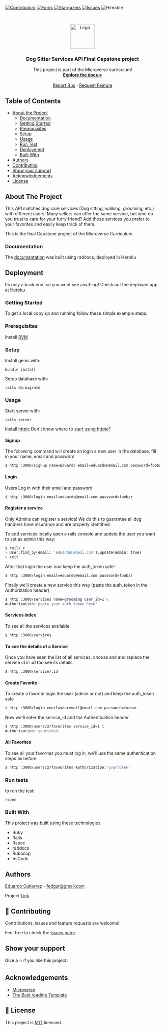 <!--
*** Thanks for checking out this README Template. If you have a suggestion that would
*** make this better, please fork the repo and create a pull request or simply open
*** an issue with the tag "enhancement".
*** Thanks again! Now go create something AMAZING! :D
-->

<!-- PROJECT SHIELDS -->
<!--
*** I'm using markdown "reference style" links for readability.
*** Reference links are enclosed in brackets [ ] instead of parentheses ( ).
*** See the bottom of this document for the declaration of the reference variables
*** for contributors-url, forks-url, etc. This is an optional, concise syntax you may use.
*** https://www.markdownguide.org/basic-syntax/#reference-style-links
-->
[![Contributors][contributors-shield]][contributors-url]
[![Forks][forks-shield]][forks-url]
[![Stargazers][stars-shield]][stars-url]
[![Issues][issues-shield]][issues-url]
![Hireable](https://cdn.rawgit.com/hiendv/hireable/master/styles/default/yes.svg)

<!-- PROJECT LOGO -->
<br />
<p align="center">
  <a href="https://github.com/fedgut/dog_sitter_API">
    <img src="https://raw.githubusercontent.com/euqueme/toy-app/master/app/assets/images/mLogo.png" alt="Logo" width="80" height="80">
  </a>

  <h3 align="center">Dog Sitter Services API Final Capstone project</h3>

  <p align="center">
    This project is part of the Microverse curriculum!
    <br />
    <a href="https://github.com/fedgut/dog_sitter_API"><strong>Explore the docs »</strong></a>
    <br />
    <br />
    <a href="https://github.com/fedgut/dog_sitter_API/issues">Report Bug</a>
    ·
    <a href="https://github.com/fedgut/dog_sitter_API/issues">Request Feature</a>
  </p>
</p>

<!-- TABLE OF CONTENTS -->
## Table of Contents

* [About the Project](#about-the-project)
  * [Documentation](#documentation)
  * [Getting Started](#getting-started)
  * [Prerequisites](#prerequisites)
  * [Setup](#setup)
  * [Usage](#usage)
  * [Run Test](#run-test)
  * [Deployment](#deployment)
  * [Built With](#built-with)
* [Authors](#authors)
* [Contributing](#contributing)
* [Show your support](#show-support)
* [Acknowledgements](#acknowledgements)
* [License](#license)

<!-- ABOUT THE PROJECT -->
## About The Project

This API matches dog care services (Dog sitting, walking, grooming, etc.) with different users!
Many sellers can offer the same service, but who do you trust to care for your furry friend? 
Add those services you prefer to your favorites and easily keep track of them.


This is the final Capstone project of the Microverse Curriculum.

### Documentation

The [documentation](https://quiet-cove-56221.herokuapp.com/docs) was built using raddocs, deployed in Heroku

## Deployment 

Its only a back end, so you wont see anything! Check out the deployed app at [Heroku](https://quiet-cove-56221.herokuapp.com/) 

### Getting Started

To get a local copy up and running follow these simple example steps.

### Prerequisites

Install [RVM](https://rvm.io/rvm/install)

### Setup

Install gems with:

```
bundle install
```

Setup database with:

```
rails db:migrate
```

### Usage

Start server with:

```
rails server
```

Install [httpie](https://httpie.org/) 
Don't know where to [start using httpie?](https://httpie.org/docs#usage)

#### Signup

The following command will create an login a new user in the database, fill in your name, email and password

```bash
$ http :3000/signup name=Eduardo email=eduardo@email.com password=foobar password_confirmation=foobar
```
#### Login

Users Log in with their email and password

```bash
$ http :3000/login email=eduardo@email.com password=foobar
```

#### Register a service

Only Admins can register a service! We do this to guarantee all dog handlers have insurance and are properly identified. 

To add services locally open a rails console and update the user you want to set as admin this way:

```bash
$ rails c
> User.find_by(email: 'eduardo@email.com').update(admin: true)
> exit
```
After that login the user and keep the auth_token safe!

```bash
$ http :3000/login email=eduardo@email.com password=foobar
```

Finally we'll create a new service this way (paste the auth_token in the Authorization header)

```bash
$ http :3000/services name=grooming user_id=1 \
Authorization:'paste your auth token here'
```

#### Services index

To see all the services available 

```bash
$ http :3000/services
```

#### To see the details of a Service

Once you have seen the list of all services, choose and and replace the service id in *:id* too see its details.

```bash
$ http :3000/service/:id
```
#### Create Favorite 

To create a favorite login the user (admin or not) and keep the auth_token safe
```bash
$ http :3000/login email=youremail@email.com password=foobar
```
Now we'll enter the service_id and the Authentication header

```bash
$ http :3000/users/2/favorites service_id=1 \
Authorization:'yourtoken'
```
#### All Favorites

To see all your favorites you must log in, we'll use the same authentication steps as before

```bash
$ http :3000/users/2/favourites Authorization:'yourtoken'
```

### Run tests

to run the test:

```
rspec
```

### Built With
This project was built using these technologies.
* Ruby 
* Rails 
* Rspec
* raddocs
* Rubocop
* VsCode

<!-- CONTACT -->
## Authors

[Eduardo Gutierrez](https://github.com/fedgut) - fedgut@gmail.com

Project [Link](https://github.com/fedgut/dog_sitter_API/)

## 🤝 Contributing

Contributions, issues and feature requests are welcome!

Feel free to check the [issues page](issues/).

## Show your support

Give a ⭐️ if you like this project!

<!-- ACKNOWLEDGEMENTS -->
## Acknowledgements
* [Microverse](https://www.microverse.org/)
* [The Best readme Template](https://github.com/othneildrew/Best-README-Template)

<!-- LICENSE -->
## 📝 License

This project is [MIT](https://opensource.org/licenses/MIT) licensed.
<!-- MARKDOWN LINKS & IMAGES -->
<!-- https://www.markdownguide.org/basic-syntax/#reference-style-links -->
[contributors-shield]: https://img.shields.io/github/contributors/fedgut/dog_sitter_api.svg?style=flat-square
[contributors-url]: https://github.com/fedgut/dog_sitter_api/graphs/contributors
[forks-shield]: https://img.shields.io/github/forks/fedgut/dog_sitter_api.svg?style=flat-square
[forks-url]: https://github.com/fedgut/dog_sitter_api/network/members
[stars-shield]: https://img.shields.io/github/stars/fedgut/dog_sitter_api.svg?style=flat-square
[stars-url]: https://github.com/fedgut/dog_sitter_api/stargazers
[issues-shield]: https://img.shields.io/github/issues/fedgut/dog_sitter_api.svg?style=flat-square
[issues-url]: https://github.com/fedgut/dog_sitter_api/issues
[product-screenshot]: /app/assets/images/exercises-index.png
